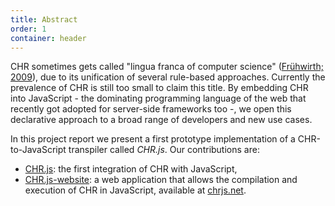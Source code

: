 ```yaml
---
title: Abstract
order: 1
container: header
---
```


CHR sometimes gets called "lingua franca of computer science" ([Frühwirth; 2009](#ref-fruhwirth2009talk)), due to its unification of several rule-based approaches. Currently the prevalence of CHR is still too small to claim this title. By embedding CHR into JavaScript - the dominating programming language of the web that recently got adopted for server-side frameworks too -, we open this declarative approach to a broad range of developers and new use cases.

In this project report we present a first prototype implementation of a CHR-to-JavaScript transpiler called *CHR.js*. Our contributions are:

- [CHR.js](https://github.com/fnogatz/CHR.js): the first integration of CHR with JavaScript,
- [CHR.js-website](https://github.com/fnogatz/CHR.js-website): a web application that allows the compilation and execution of CHR in JavaScript, available at [chrjs.net](http://chrjs.net/).
